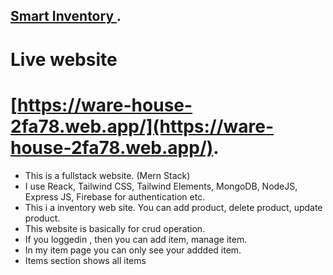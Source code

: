 

## [Smart Inventory ](https://ware-house-2fa78.web.app/).

# Live website

# [https://ware-house-2fa78.web.app/](https://ware-house-2fa78.web.app/).

* This is a fullstack website. (Mern Stack)
* I use Reack, Tailwind CSS, Tailwind Elements, MongoDB, NodeJS, Express JS, Firebase for authentication etc.
* This i a inventory web site. You can add product, delete product, update product.
* This website is basically for crud operation.
* If you loggedin , then you can add item, manage item.
* In my item page you can only see your addded item.
* Items section shows all items